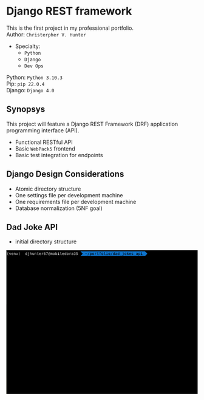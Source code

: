 # Django REST framework

This is the first project in my professional portfolio. <br>
Author: ```Christerpher V. Hunter```<br>
 - Specialty: 
    - ```Python```
    - ```Django```
    - ```Dev Ops```
    
Python: ```Python 3.10.3``` <br>
Pip: ```pip 22.0.4``` <br>
Django: ```Django 4.0```<br>
  
## Synopsys

This project will feature a Django REST Framework (DRF) application programming interface (API).  
- Functional RESTful API
- Basic ```WebPack5``` frontend
- Basic test integration for endpoints

## Django Design Considerations

- Atomic directory structure
- One settings file per development machine
- One requirements file per development machine
- Database normalization (5NF goal)


## Dad Joke API


- initial directory structure

![](resources/img/dad_joke_dir_tree.gif)
